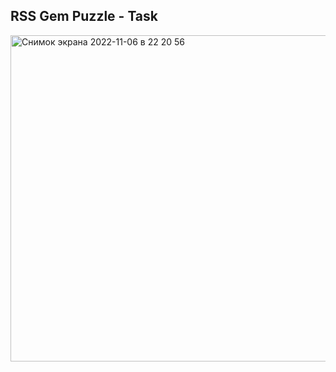 ## RSS Gem Puzzle - Task

<img width="522" alt="Снимок экрана 2022-11-06 в 22 20 56" src="https://user-images.githubusercontent.com/94958079/200190572-a52c7f0c-e6d8-4081-998b-0a956d899b65.png">
